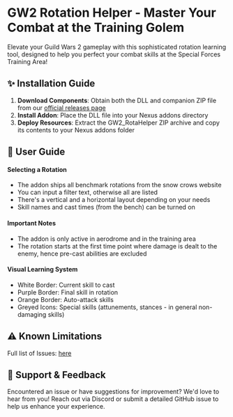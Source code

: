 # GW2 Rotation Helper - Master Your Combat at the Training Golem

Elevate your Guild Wars 2 gameplay with this sophisticated rotation learning tool, designed to help you perfect your combat skills at the Special Forces Training Area!

## ✨ Installation Guide

1. **Download Components**: Obtain both the DLL and companion ZIP file from our [official releases page](https://github.com/franneck94/GW2_RotaHelper/releases)
2. **Install Addon**: Place the DLL file into your Nexus addons directory
3. **Deploy Resources**: Extract the GW2_RotaHelper ZIP archive and copy its contents to your Nexus addons folder

## 🎯 User Guide

#### Selecting a Rotation

- The addon ships all benchmark rotations from the snow crows website
- You can input a filter text, otherwise all are listed
- There's a vertical and a horizontal layout depending on your needs
- Skill names and cast times (from the bench) can be turned on

#### Important Notes

- The addon is only active in aerodrome and in the training area
- The rotation starts at the first time point where damage is dealt to the enemy, hence pre-cast abilities are excluded

#### Visual Learning System

- White Border: Current skill to cast
- Purple Border: Final skill in rotation
- Orange Border: Auto-attack skills
- Greyed Icons: Special skills (attunements, stances - in general non-damaging skills)

## ⚠️ Known Limitations

Full list of Issues: [here](ISSUES.md)

## 💬 Support & Feedback

Encountered an issue or have suggestions for improvement? We'd love to hear from you! Reach out via Discord or submit a detailed GitHub issue to help us enhance your experience.
